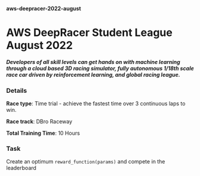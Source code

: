 #### aws-deepracer-2022-august

# **AWS DeepRacer Student League August 2022**

##### Developers of all skill levels can get hands on with machine learning through a cloud based 3D racing simulator, fully autonomous 1/18th scale race car driven by reinforcement learning, and global racing league.

### **Details**

**Race type**: Time trial - achieve the fastest time over 3 continuous laps to win.

**Race track**: DBro Raceway

**Total Training Time**: 10 Hours

### **Task**

Create an optimum ```reward_function(params)``` and compete in the leaderboard
